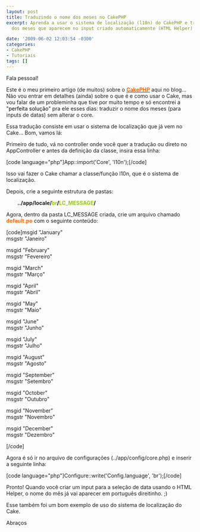 ```yaml
---
layout: post
title: Traduzindo o nome dos meses no CakePHP
excerpt: Aprenda a usar o sistema de localização (l10n) do CakePHP e traduzir o nome
  dos meses que aparecem no input criado automaticamente (HTML Helper) do CakePHP.

date: '2009-06-02 12:03:54 -0300'
categories:
- CakePHP
- Tutoriais
tags: []
---
```

<p>Fala pessoal!</p>
<p>Este é o meu primeiro artigo (de muitos) sobre o <a href="http://cakephp.org/" target="_blank"><strong><span style="color: #ff6600;">CakePHP</span></strong></a> aqui no blog... Não vou entrar em detalhes (ainda) sobre o que é e como usar o Cake, mas vou falar de um probleminha que tive por muito tempo e só encontrei a "<span style="color: #000000;">perfeita solução</span>" pra ele esses dias: traduzir o nome dos meses (para inputs de datas) sem alterar o core.</p>
<p>Essa tradução consiste em usar o sistema de localização que já vem no Cake... Bom, vamos lá:</p>
<p>Primeiro de tudo, vá no controller onde você quer a tradução ou direto no AppController e antes da definição da classe, insira essa linha:</p>
<p>[code language="php"]App::import('Core', 'l10n');[/code]</p>
<p>Isso vai fazer o Cake chamar a classe/função l10n, que é o sistema de localização.</p>
<p>Depois, crie a seguinte estrutura de pastas:</p>
<p style="padding-left: 30px;"><strong>../app/locale/<span style="color: #99cc00;">br<span style="color: #000000;">/</span>LC_MESSAGE</span>/</strong></p>
<p>Agora, dentro da pasta LC_MESSAGE criada, crie um arquivo chamado <span style="color: #ff6600;"><strong>default.po</strong></span> com o seguinte conteúdo:</p>
<p>[code]msgid  &quot;January&quot;<br />
msgstr &quot;Janeiro&quot;</p>
<p>msgid  &quot;February&quot;<br />
msgstr &quot;Fevereiro&quot;</p>
<p>msgid  &quot;March&quot;<br />
msgstr &quot;Março&quot;</p>
<p>msgid  &quot;April&quot;<br />
msgstr &quot;Abril&quot;</p>
<p>msgid  &quot;May&quot;<br />
msgstr &quot;Maio&quot;</p>
<p>msgid  &quot;June&quot;<br />
msgstr &quot;Junho&quot;</p>
<p>msgid  &quot;July&quot;<br />
msgstr &quot;Julho&quot;</p>
<p>msgid  &quot;August&quot;<br />
msgstr &quot;Agosto&quot;</p>
<p>msgid  &quot;September&quot;<br />
msgstr &quot;Setembro&quot;</p>
<p>msgid  &quot;October&quot;<br />
msgstr &quot;Outubro&quot;</p>
<p>msgid  &quot;November&quot;<br />
msgstr &quot;Novembro&quot;</p>
<p>msgid  &quot;December&quot;<br />
msgstr &quot;Dezembro&quot;</p>
<p>[/code]</p>
<p>Agora é só ir no arquivo de configurações (../app/config/core.php) e inserir a seguinte linha:</p>
<p>[code language="php"]Configure::write('Config.language', 'br');[/code]</p>
<p>Pronto! Quando você criar um input para a seleção de data usando o HTML Helper, o nome do mês já vai aparecer em português direitinho. ;)</p>
<p>Esse também foi um bom exemplo de uso do sistema de localização do Cake.</p>
<p>Abraços</p>
